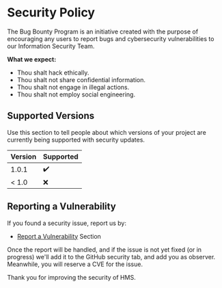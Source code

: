 # Security Policy
The Bug Bounty Program is an initiative created with the purpose of encouraging any users to report bugs and cybersecurity vulnerabilities to our Information Security Team.

**What we expect:**
*  Thou shalt hack ethically.
*  Thou shalt not share confidential information.
*  Thou shalt not engage in illegal actions.
*  Thou shalt not employ social engineering. 

## Supported Versions

Use this section to tell people about which versions of your project are
currently being supported with security updates.

| Version | Supported          |
| ------- | ------------------ |
| 1.0.1   | :heavy_check_mark: |
| < 1.0   | :x:                |

## Reporting a Vulnerability

If you found a security issue, report us by:
* [Report a Vulnerability](https://github.com/e-hakson/Hospital-Management-System/security) Section

Once the report will be handled, and if the issue is not yet fixed (or in progress) we'll add it to the GitHub security tab, and add you as observer. Meanwhile, you will reserve a CVE for the issue.

Thank you for improving the security of HMS.
